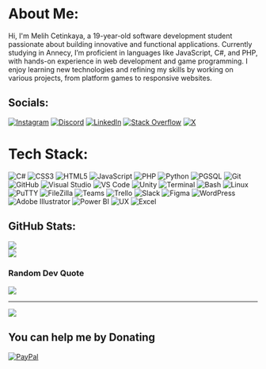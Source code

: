 # About Me:
Hi, I'm Melih Cetinkaya, a 19-year-old software development student passionate about building innovative and functional applications. Currently studying in Annecy, I’m proficient in languages like JavaScript, C#, and PHP, with hands-on experience in web development and game programming. I enjoy learning new technologies and refining my skills by working on various projects, from platform games to responsive websites.


## Socials:
[![Instagram](https://img.shields.io/badge/Instagram-%23E4405F.svg?logo=Instagram&logoColor=white)](https://instagram.com/m.ctk1) [![Discord](https://img.shields.io/badge/Discord-%237289DA.svg?logo=discord&logoColor=white)](https://discord.gg/aucune_idee_sah) [![LinkedIn](https://img.shields.io/badge/LinkedIn-%230077B5.svg?logo=linkedin&logoColor=white)](https://linkedin.com/in/melih-ctk) [![Stack Overflow](https://img.shields.io/badge/-Stackoverflow-FE7A16?logo=stack-overflow&logoColor=white)](https://stackoverflow.com/users/23113808) [![X](https://img.shields.io/badge/X-black.svg?logo=X&logoColor=white)](https://x.com/MelMet32) 

# Tech Stack:
![C#](https://img.shields.io/badge/c%23-%23239120.svg?style=for-the-badge&logo=csharp&logoColor=white) ![CSS3](https://img.shields.io/badge/css3-%231572B6.svg?style=for-the-badge&logo=css3&logoColor=white) ![HTML5](https://img.shields.io/badge/html5-%23E34F26.svg?style=for-the-badge&logo=html5&logoColor=white) ![JavaScript](https://img.shields.io/badge/javascript-%23323330.svg?style=for-the-badge&logo=javascript&logoColor=%23F7DF1E) ![PHP](https://img.shields.io/badge/php-%23777BB4.svg?style=for-the-badge&logo=php&logoColor=white) ![Python](https://img.shields.io/badge/python-3670A0?style=for-the-badge&logo=python&logoColor=ffdd54) ![PGSQL](https://img.shields.io/badge/pgsql-%23316192.svg?style=for-the-badge&logo=postgresql&logoColor=white) ![Git](https://img.shields.io/badge/git-%23F05033.svg?style=for-the-badge&logo=git&logoColor=white) ![GitHub](https://img.shields.io/badge/github-%23121011.svg?style=for-the-badge&logo=github&logoColor=white) ![Visual Studio](https://img.shields.io/badge/Visual%20Studio%202022-%235C2D91.svg?style=for-the-badge&logo=visual-studio&logoColor=white) ![VS Code](https://img.shields.io/badge/VS%20Code-%23007ACC.svg?style=for-the-badge&logo=visual-studio-code&logoColor=white) ![Unity](https://img.shields.io/badge/Unity-%23000000.svg?style=for-the-badge&logo=unity&logoColor=white) ![Terminal](https://img.shields.io/badge/Terminal-%234D4D4D.svg?style=for-the-badge&logo=windows-terminal&logoColor=white) ![Bash](https://img.shields.io/badge/Bash-%23121011.svg?style=for-the-badge&logo=gnu-bash&logoColor=white) ![Linux](https://img.shields.io/badge/Linux-%23000000.svg?style=for-the-badge&logo=linux&logoColor=white) ![PuTTY](https://img.shields.io/badge/PuTTY-%2300C4CC.svg?style=for-the-badge&logo=putty&logoColor=white) ![FileZilla](https://img.shields.io/badge/FileZilla-%23000000.svg?style=for-the-badge&logo=filezilla&logoColor=white) ![Teams](https://img.shields.io/badge/Teams-%2300804C.svg?style=for-the-badge&logo=microsoft-teams&logoColor=white) ![Trello](https://img.shields.io/badge/Trello-%23026AA7.svg?style=for-the-badge&logo=Trello&logoColor=white) ![Slack](https://img.shields.io/badge/Slack-%234A154B.svg?style=for-the-badge&logo=slack&logoColor=white) ![Figma](https://img.shields.io/badge/Figma-%23F24E1E.svg?style=for-the-badge&logo=figma&logoColor=white) ![WordPress](https://img.shields.io/badge/WordPress-%23117AC9.svg?style=for-the-badge&logo=WordPress&logoColor=white) ![Adobe Illustrator](https://img.shields.io/badge/Adobe%20Illustrator-%23FF9A00.svg?style=for-the-badge&logo=adobe-illustrator&logoColor=white) ![Power BI](https://img.shields.io/badge/Power%20BI-F2C811?style=for-the-badge&logo=powerbi&logoColor=black) ![UX](https://img.shields.io/badge/UX-%23000000.svg?style=for-the-badge&logo=adobe&logoColor=white) ![Excel](https://img.shields.io/badge/Excel-%23121D6D.svg?style=for-the-badge&logo=microsoft-excel&logoColor=white)

## GitHub Stats:
![](https://github-readme-streak-stats.herokuapp.com/?user=melih0132&theme=github_dark&hide_border=false)<br/>
![](https://github-readme-stats.vercel.app/api/top-langs/?username=melih0132&theme=github_dark&hide_border=false&include_all_commits=true&count_private=true&layout=compact)

### Random Dev Quote
![](https://quotes-github-readme.vercel.app/api?type=horizontal&theme=dark)

---
[![](https://visitcount.itsvg.in/api?id=melih0132&icon=1&color=12)](https://visitcount.itsvg.in)

## You can help me by Donating
[![PayPal](https://img.shields.io/badge/PayPal-00457C?style=for-the-badge&logo=paypal&logoColor=white)](https://paypal.me/melih0132) 
